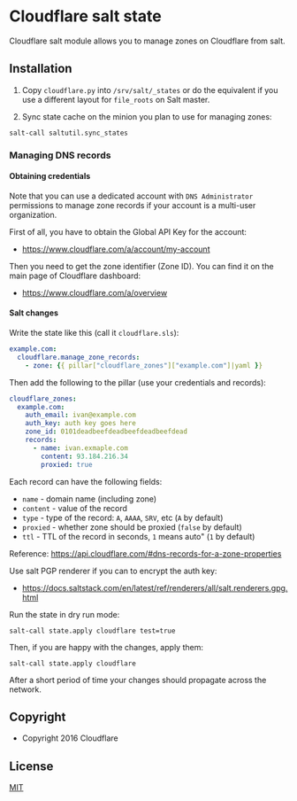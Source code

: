 # Cloudflare salt state

Cloudflare salt module allows you to manage zones on Cloudflare from salt.

## Installation

1. Copy `cloudflare.py` into `/srv/salt/_states` or do the equivalent if you
  use a different layout for `file_roots` on Salt master.

2. Sync state cache on the minion you plan to use for managing zones:

  ```
  salt-call saltutil.sync_states
  ```

### Managing DNS records

#### Obtaining credentials

Note that you can use a dedicated account with `DNS Administrator` permissions
to manage zone records if your account is a multi-user organization.

First of all, you have to obtain the Global API Key for the account:

* https://www.cloudflare.com/a/account/my-account

Then you need to get the zone identifier (Zone ID). You can find it on the main
page of Cloudflare dashboard:

* https://www.cloudflare.com/a/overview

#### Salt changes

Write the state like this (call it `cloudflare.sls`):

```yaml
example.com:
  cloudflare.manage_zone_records:
    - zone: {{ pillar["cloudflare_zones"]["example.com"]|yaml }}
```

Then add the following to the pillar (use your credentials and records):

```yaml
cloudflare_zones:
  example.com:
    auth_email: ivan@example.com
    auth_key: auth key goes here
    zone_id: 0101deadbeefdeadbeefdeadbeefdead
    records:
      - name: ivan.exmaple.com
        content: 93.184.216.34
        proxied: true
```

Each record can have the following fields:

* `name`    - domain name (including zone)
* `content` - value of the record
* `type`    - type of the record: `A`, `AAAA`, `SRV`, etc (`A` by default)
* `proxied` - whether zone should be proxied (`false` by default)
* `ttl`     - TTL of the record in seconds, `1` means auto" (`1` by default)

Reference: https://api.cloudflare.com/#dns-records-for-a-zone-properties

Use salt PGP renderer if you can to encrypt the auth key:

* https://docs.saltstack.com/en/latest/ref/renderers/all/salt.renderers.gpg.html

Run the state in dry run mode:

```
salt-call state.apply cloudflare test=true
```

Then, if you are happy with the changes, apply them:

```
salt-call state.apply cloudflare
```

After a short period of time your changes should propagate across the network.

## Copyright

* Copyright 2016 Cloudflare

## License

[MIT](LICENSE)
